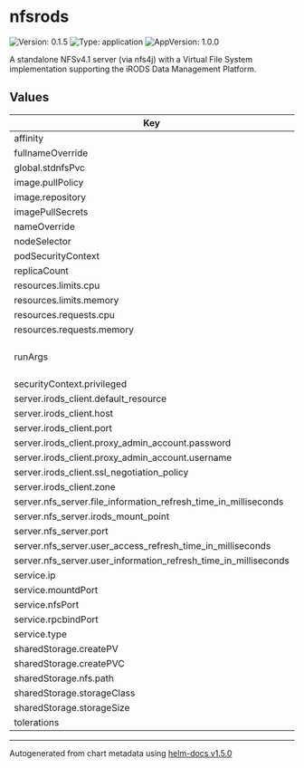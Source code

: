 # nfsrods

![Version: 0.1.5](https://img.shields.io/badge/Version-0.1.5-informational?style=flat-square) ![Type: application](https://img.shields.io/badge/Type-application-informational?style=flat-square) ![AppVersion: 1.0.0](https://img.shields.io/badge/AppVersion-1.0.0-informational?style=flat-square)

A standalone NFSv4.1 server (via nfs4j) with a Virtual File System implementation supporting the iRODS Data Management Platform.

## Values

| Key | Type | Default | Description |
|-----|------|---------|-------------|
| affinity | object | `{}` |  |
| fullnameOverride | string | `""` |  |
| global.stdnfsPvc | string | `"stdnfs"` |  |
| image.pullPolicy | string | `"IfNotPresent"` |  |
| image.repository | string | `"irods/nfsrods"` |  |
| imagePullSecrets | list | `[]` |  |
| nameOverride | string | `""` |  |
| nodeSelector | object | `{}` |  |
| podSecurityContext | object | `{}` |  |
| replicaCount | int | `1` |  |
| resources.limits.cpu | string | `"500m"` |  |
| resources.limits.memory | string | `"1Gi"` |  |
| resources.requests.cpu | string | `"100m"` |  |
| resources.requests.memory | string | `"128Mi"` |  |
| runArgs | string | `"/usr/sbin/useradd -m -u 1000 -s /bin/bash rods; ./start.sh"` |  |
| securityContext.privileged | bool | `true` |  |
| server.irods_client.default_resource | string | `"rootResc"` |  |
| server.irods_client.host | string | `"example.com"` |  |
| server.irods_client.port | int | `1247` |  |
| server.irods_client.proxy_admin_account.password | string | `"password"` |  |
| server.irods_client.proxy_admin_account.username | string | `"user"` |  |
| server.irods_client.ssl_negotiation_policy | string | `"CS_NEG_REFUSE"` |  |
| server.irods_client.zone | string | `"ExampleZone"` |  |
| server.nfs_server.file_information_refresh_time_in_milliseconds | int | `1000` |  |
| server.nfs_server.irods_mount_point | string | `"/ExampleZone"` |  |
| server.nfs_server.port | int | `2049` |  |
| server.nfs_server.user_access_refresh_time_in_milliseconds | int | `1000` |  |
| server.nfs_server.user_information_refresh_time_in_milliseconds | int | `3600000` |  |
| service.ip | string | `"10.233.58.200"` |  |
| service.mountdPort | int | `20048` |  |
| service.nfsPort | int | `2049` |  |
| service.rpcbindPort | int | `111` |  |
| service.type | string | `"ClusterIP"` |  |
| sharedStorage.createPV | bool | `true` |  |
| sharedStorage.createPVC | bool | `true` |  |
| sharedStorage.nfs.path | string | `"/"` |  |
| sharedStorage.storageClass | string | `"nfsrods-sc"` |  |
| sharedStorage.storageSize | string | `"100Gi"` |  |
| tolerations | list | `[]` |  |

----------------------------------------------
Autogenerated from chart metadata using [helm-docs v1.5.0](https://github.com/norwoodj/helm-docs/releases/v1.5.0)
